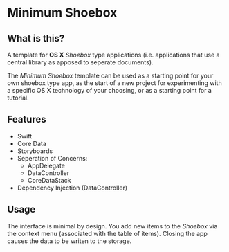 # Minimum Shoebox

## What is this?

A template for **OS X** *Shoebox* type applications (i.e. applications that use a central library as apposed to seperate documents). 

The *Minimum Shoebox* template can be used as a starting point for your own shoebox type app, as the start of a new project for experimenting with a specific OS X technology of your choosing, or as a starting point for a tutorial. 

## Features

*	Swift
*	Core Data
*	Storyboards
*	Seperation of Concerns:
	*	AppDelegate
	*	DataController
	*	CoreDataStack
*	Dependency Injection (DataController)

## Usage

The interface is minimal by design. You add new items to the *Shoebox* via the context menu (associated with the table of items). Closing the app causes the data to be writen to the storage.